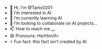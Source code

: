 - 👋 Hi, I’m @Tanlx0201
- 👀 I’m interested in AI
- 🌱 I’m currently learning AI
- 💞️ I’m looking to collaborate on AI projects...
- 📫 How to reach me [...](https://www.facebook.com/tan.luuxuan.18)
- 😄 Pronouns: He/Him/It💀
- ⚡ Fun fact: this fact isn't created by AI

<!---
Tanlx0201/Tanlx0201 is a ✨ special ✨ repository because its `README.md` (this file) appears on your GitHub profile.
You can click the Preview link to take a look at your changes.
--->
